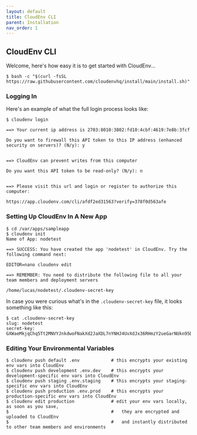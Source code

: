 ```yaml
---
layout: default
title: CloudEnv CLI
parent: Installation
nav_order: 1
---
```


## CloudEnv CLI

Welcome, here's how easy it is to get started with CloudEnv...

```console
$ bash -c "$(curl -fsSL https://raw.githubusercontent.com/cloudenvhq/install/main/install.sh)"
```

### Logging In

Here's an example of what the full login process looks like:

```console
$ cloudenv login

==> Your current ip address is 2703:8010:3802:fd10:4cbf:4619:7e8b:3fcf

Do you want to firewall this API token to this IP address (enhanced security on servers)? (N/y): y


==> CloudEnv can prevent writes from this computer

Do you want this API token to be read-only? (N/y): n


==> Please visit this url and login or register to authorize this computer: 

https://app.cloudenv.com/cli/afdf2ed31563?verify=378f0d563afe
```

### Setting Up CloudEnv In A New App

```console
$ cd /var/apps/sampleapp
$ cloudenv init
Name of App: nodetest

==> SUCCESS: You have created the app 'nodetest' in CloudEnv. Try the following command next:

EDITOR=nano cloudenv edit

==> REMEMBER: You need to distribute the following file to all your team members and deployment servers

/home/lucas/nodetest/.cloudenv-secret-key
```

In case you were curious what's in the `.cloudenv-secret-key` file, it looks something like this:

```console
$ cat .cloudenv-secret-key
slug: nodetest
secret-key: GXWaeMkjqChq5Tt2MNVYJnkdwoFNakXd2JaXDL7nYNHJ4UvXdJx36RHmzY2ueGarNUkn95DaRkBKKcyNhX9pvcqY8NfwTu8Lfc97Rcc3DYbZaX5iRyqVVY2jZyrYPpKhiMf8bFTAxmHkVT7WvJ2owBb7JyAEHG3oYdFEusW8oPFuKcHb4uvrijo9DQehmQrUJ3fDPCx3zfAu2WALk3M9uiGj6JLVpce7aiCEfVghZhdKZyUycqyccNxbzx6a8SoM
```

### Editing Your Environmental Variables

```console
$ cloudenv push default .env            # this encrypts your existing env vars into CloudEnv
$ cloudenv push development .env.dev    # this encrypts your development-specific env vars into CloudEnv
$ cloudenv push staging .env.staging    # this encrypts your staging-specific env vars into CloudEnv
$ cloudenv push production .env.prod    # this encrypts your production-specific env vars into CloudEnv
$ cloudenv edit production              # edit your env vars locally, as soon as you save,
$                                       #   they are encrypted and uploaded to CloudEnv
$                                       #   and instantly distributed to other team members and environments
```
